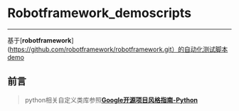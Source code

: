 # Robotframework_demoscripts
***
基于[**robotframework**](https://github.com/robotframework/robotframework.git）的自动化测试脚本demo
## 前言
> python相关自定义类库参照[**Google开源项目风格指南-Python**](http://zh-google-styleguide.readthedocs.io/en/latest/google-python-styleguide/python_style_rules/)
